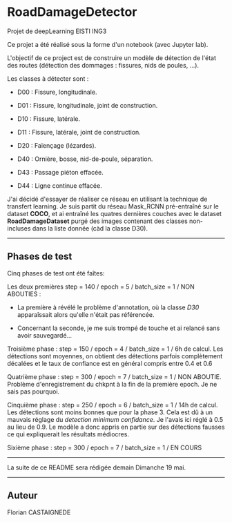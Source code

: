 # RoadDamageDetector
Projet de deepLearning EISTI ING3

Ce projet a été réalisé sous la forme d'un notebook (avec Jupyter lab).

L'objectif de ce project est de construire un modèle de détection de l'état des routes (détection des dommages : fissures, nids de poules, ...).

Les classes à détecter sont :


- D00 : Fissure, longitudinale.

- D01 : Fissure, longitudinale, joint de construction.

- D10 : Fissure, latérale.

- D11 : Fissure, latérale, joint de construction.

- D20 : Faïençage (lézardes).

- D40 : Ornière, bosse, nid-de-poule, séparation.

- D43 : Passage piéton effacée.

- D44 : Ligne continue effacée.


J'ai décidé d'essayer de réaliser ce réseau en utilisant la technique de transfert learning. Je suis partit du réseau Mask_RCNN pré-entraîné sur le dataset __COCO__, et ai entraîné les quatres dernières couches avec le dataset __RoadDamageDataset__ purgé des images contenant des classes non-incluses dans la liste donnée (càd la classe D30). 

-------------------------------------------------------------

## Phases de test
Cinq phases de test ont été faîtes: 

Les deux premières step = 140 / epoch = 5 / batch_size = 1 / NON ABOUTIES : 

- La première à révélé le problème d'annotation, où la classe _D30_ apparaîssait alors qu'elle n'était pas référencée.

- Concernant la seconde, je me suis trompé de touche et ai relancé sans avoir sauvegardé...

Troisième phase : step = 150 / epoch = 4 / batch_size = 1 / 6h de calcul.
Les détections sont moyennes, on obtient des détections parfois complètement décalées et le taux de confiance est en général compris entre 0.4 et 0.6

Quatrième phase : step = 300 / epoch = 7 / batch_size = 1 / NON ABOUTIE.
Problème d'enregistrement du chkpnt à la fin de la première epoch. Je ne sais pas pourquoi.

Cinquième phase : step = 250 / epoch = 6 / batch_size = 1 / 14h de calcul.
Les détections sont moins bonnes que pour la phase 3. Cela est dû à un mauvais réglage du _detection minimum confidance_. Je l'avais ici réglé à 0.5 au lieu de 0.9. Le modèle a donc appris en partie sur des détections fausses ce qui expliquerait les résultats médiocres.

Sixième phase : step = 300 / epoch = 7 / batch_size = 1 / EN COURS

-------------------------------------------------------------

La suite de ce README sera rédigée demain Dimanche 19 mai.

-------------------------------------------------------------


## Auteur 

Florian CASTAIGNEDE
